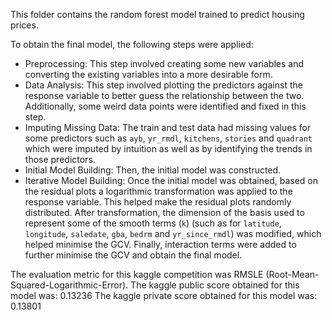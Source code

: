 This folder contains the random forest model trained to predict housing prices.

To obtain the final model, the following steps were applied:

* Preprocessing: This step involved creating some new variables and converting the existing variables into a more desirable form.
* Data Analysis: This step involved plotting the predictors against the response variable to better guess the relationship between the two. Additionally, some weird data points were identified and fixed in this step.
* Imputing Missing Data: The train and test data had missing values for some predictors such as `ayb`, `yr_rmdl`, `kitchens`, `stories` and `quadrant` which were imputed by intuition as well as by identifying the trends in those predictors.
* Initial Model Building: Then, the initial model was constructed.
* Iterative Model Building: Once the initial model was obtained, based on the residual plots a logarithmic transformation was applied to the response variable. This helped make the residual plots randomly distributed. After transformation, the dimension of the basis used to represent some of the smooth terms (`k`) (such as for `latitude`, `longitude`, `saledate`, `gba`, `bedrm` and `yr_since_rmdl`) was modified, which helped minimise the GCV. Finally, interaction terms were added to further minimise the GCV and obtain the final model.

The evaluation metric for this kaggle competition was RMSLE (Root-Mean-Squared-Logarithmic-Error).
The kaggle public score obtained for this model was: 0.13236
The kaggle private score obtained for this model was: 0.13801
